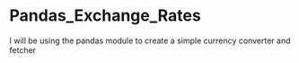 # Pandas_Exchange_Rates
I will be using the pandas module to create a simple currency converter and fetcher
